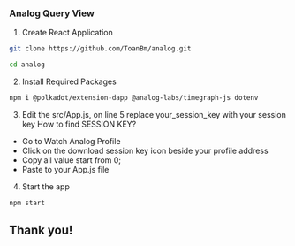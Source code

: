 ### Analog Query View 

1. Create React Application
```Bash
git clone https://github.com/ToanBm/analog.git
```
```Bash
cd analog
```
2. Install Required Packages
```Bash
npm i @polkadot/extension-dapp @analog-labs/timegraph-js dotenv
```
3. Edit the src/App.js, on line 5 replace your_session_key with your session key
How to find SESSION KEY?
- Go to Watch Analog Profile
- Click on the download session key icon beside your profile address
- Copy all value start from 0;
- Paste to your App.js file
4. Start the app
```Bash
npm start
```

## Thank you!
